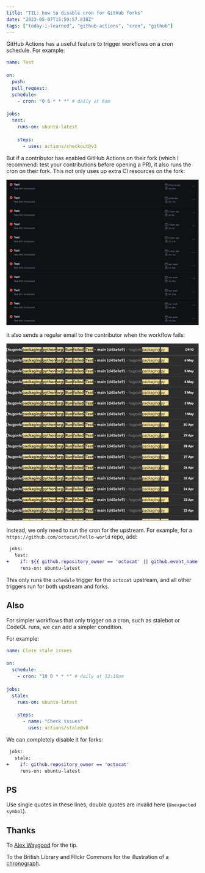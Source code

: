 ```yaml
---
title: "TIL: how to disable cron for GitHub forks"
date: "2023-05-07T15:59:57.838Z"
tags: ["today-i-learned", "github-actions", "cron", "github"]
---
```


GitHub Actions has a useful feature to trigger workflows on a cron schedule. For
example:

```yml
name: Test

on:
  push:
  pull_request:
  schedule:
    - cron: "0 6 * * *" # daily at 6am

jobs:
  test:
    runs-on: ubuntu-latest

    steps:
      - uses: actions/checkout@v3
```

But if a contributor has enabled GitHub Actions on their fork (which I recommend: test
your contributions before opening a PR), it also runs the cron on their fork. This not
only uses up extra CI resources on the fork:

![A list of daily GitHub Actions runs](tc2y55vsrfl3ulss4629.png)

It also sends a regular email to the contributor when the workflow fails:

![A daily email from GitHub: "hugovk/packaging.python.org Run failed: Test - main"](eqdmv5m766yif5qgjols.png)

Instead, we only need to run the cron for the upstream. For example, for a
`https://github.com/octocat/hello-world` repo, add:

```diff
 jobs:
   test:
+    if: ${{ github.repository_owner == 'octocat' || github.event_name != 'schedule' }}
     runs-on: ubuntu-latest
```

This only runs the `schedule` trigger for the `octocat` upstream, and all other triggers
run for both upstream and forks.

## Also

For simpler workflows that only trigger on a cron, such as stalebot or CodeQL runs, we
can add a simpler condition.

For example:

```yml
name: Close stale issues

on:
  schedule:
    - cron: "10 0 * * *" # daily at 12:10am

jobs:
  stale:
    runs-on: ubuntu-latest

    steps:
      - name: "Check issues"
        uses: actions/stale@v8
```

We can completely disable it for forks:

```diff
 jobs:
   stale:
+    if: github.repository_owner == 'octocat'
     runs-on: ubuntu-latest
```

## PS

Use single quotes in these lines, double quotes are invalid here (`Unexpected symbol`).

## Thanks

To [Alex Waygood](https://fosstodon.org/@AlexWaygood) for the tip.

To the British Library and Flickr Commons for the illustration of a
[chronograph](https://www.flickr.com/photos/britishlibrary/11097061804/).

